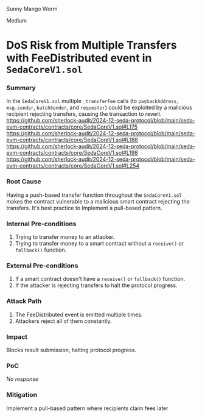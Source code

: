 Sunny Mango Worm

Medium

# DoS Risk from Multiple Transfers with FeeDistributed event in `SedaCoreV1.sol`

### Summary

In the `SedaCoreV1.sol` multiple `_transferFee` calls (to `paybackAddress,` `msg.sender`, `batchSender`, and `requestor`) could be exploited by a malicious recipient rejecting transfers, causing the transaction to revert.
https://github.com/sherlock-audit/2024-12-seda-protocol/blob/main/seda-evm-contracts/contracts/core/SedaCoreV1.sol#L175
https://github.com/sherlock-audit/2024-12-seda-protocol/blob/main/seda-evm-contracts/contracts/core/SedaCoreV1.sol#L188
https://github.com/sherlock-audit/2024-12-seda-protocol/blob/main/seda-evm-contracts/contracts/core/SedaCoreV1.sol#L198
https://github.com/sherlock-audit/2024-12-seda-protocol/blob/main/seda-evm-contracts/contracts/core/SedaCoreV1.sol#L254

### Root Cause

Having a push-based transfer function throughout the `SedaCoreV1.sol` makes the contract vulnerable to a malicious smart contract rejecting the transfers. It's best practice to Implement a pull-based pattern.


### Internal Pre-conditions

1. Trying to transfer money to an attacker.
2. Trying to transfer money to a smart contract without a `receive()` or `fallback()` function.

### External Pre-conditions

1. If a smart contract doesn't have a `receive()` or `fallback()` function.
2. If the attacker is rejecting transfers to halt the protocol progress.


### Attack Path

1. The FeeDistributed event is emitted multiple times.
2. Attackers reject all of them constantly.


### Impact

Blocks result submission, halting protocol progress.


### PoC

_No response_

### Mitigation

 Implement a pull-based pattern where recipients claim fees later